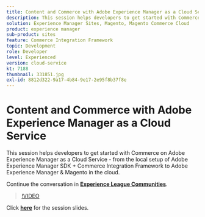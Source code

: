 ```yaml
---
title: Content and Commerce with Adobe Experience Manager as a Cloud Service
description: This session helps developers to get started with Commerce on Adobe Experience Manager as a Cloud Service - from the local setup of Adobe Experience Manager SDK + Commerce Integration Framework to Adobe Experience Manager & Magento in the cloud. This session was delivered as part of Adobe Developers Live Content event.
solution: Experience Manager Sites, Magento, Magento Commerce Cloud
product: experience manager
sub-product: sites
feature: Commerce Integration Framework
topic: Development
role: Developer
level: Experienced
version: cloud-service
kt: 7188
thumbnail: 331851.jpg
exl-id: 8812d322-9a17-4b84-9e17-2e95f8b37f8e
---
```

# Content and Commerce with Adobe Experience Manager as a Cloud Service 

This session helps developers to get started with Commerce on Adobe Experience Manager as a Cloud Service - from the local setup of Adobe Experience Manager SDK + Commerce Integration Framework to Adobe Experience Manager & Magento in the cloud.

Continue the conversation in **[Experience League Communities](http://adobe.ly/36Yd3v6)**.

>[!VIDEO](https://video.tv.adobe.com/v/331851/?quality=12&learn=on&hidetitle=true)

Click **[here](/help/events/assets/content-commerce.pdf)** for the session slides.
